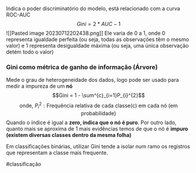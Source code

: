 Indica o poder discriminatório do modelo, está relacionado com a curva ROC-AUC
$$Gini = 2*AUC-1$$
![[Pasted image 20230712202438.png]]
Ele varia de 0 a 1, onde 0 representa igualdade perfeita (ou seja, todas as observações têm o mesmo valor) e 1 representa desigualdade máxima (ou seja, uma única observação detém todo o valor)

### Gini como métrica de ganho de informação (Árvore)
Mede o grau de heterogeneidade dos dados, logo pode ser usado para medir a impureza de um **nó**
$$Gini = 1 - \sum^{c}_{i=1}P_{i}^{2}$$
$$\text{onde, } P_{i}^{2}: \text{Frequência relativa de cada classe(c) em cada nó (em probabilidade)}$$
Quando o índice é igual a **zero, indica que o nó é puro**. Por outro lado, quanto mais se aproxima de 1 mais evidências temos de que o nó é **impuro (existem diversas classes dentro da mesma folha)**

Em classificações binárias, utilizar Gini tende a isolar num ramo os registros que representam a classe mais frequente.

#classificação 